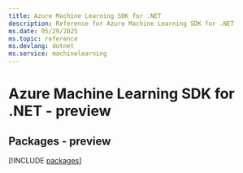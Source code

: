```yaml
---
title: Azure Machine Learning SDK for .NET
description: Reference for Azure Machine Learning SDK for .NET
ms.date: 05/29/2025
ms.topic: reference
ms.devlang: dotnet
ms.service: machinelearning
---
```

# Azure Machine Learning SDK for .NET - preview
## Packages - preview
[!INCLUDE [packages](machine-learning-index.md)]